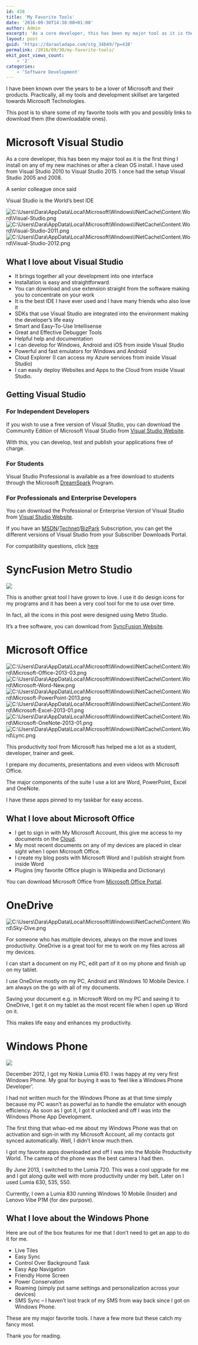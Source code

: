 ```yaml
---
id: 438
title: 'My Favorite Tools'
date: '2016-09-30T14:38:00+01:00'
author: Admin
excerpt: 'As a core developer, this has been my major tool as it is the first thing I install on any of my new machines or after a clean OS install. I have used from Visual Studio 2010 to Visual Studio 2015. I once had the setup Visual Studio 2005 and 2008.'
layout: post
guid: 'https://daraoladapo.com/stg_34b49/?p=438'
permalink: /2016/09/30/my-favorite-tools/
ekit_post_views_count:
    - '2'
categories:
    - 'Software Development'
---
```


I have been known over the years to be a lover of Microsoft and their products. Practically, all my tools and development skillset are targeted towards Microsoft Technologies.

This post is to share some of my favorite tools with you and possibly links to download them (the downloadable ones).

# Microsoft Visual Studio

As a core developer, this has been my major tool as it is the first thing I install on any of my new machines or after a clean OS install. I have used from Visual Studio 2010 to Visual Studio 2015. I once had the setup Visual Studio 2005 and 2008.

A senior colleague once said

Visual Studio is the World’s best IDE

![C:\Users\Dara\AppData\Local\Microsoft\Windows\INetCache\Content.Word\Visual-Studio.png](https://daraoladapo.com/stg_34b49/wp-content/uploads/2023/11/c-users-dara-appdata-local-microsoft-windows-inet.png) ![C:\Users\Dara\AppData\Local\Microsoft\Windows\INetCache\Content.Word\Visual-Studio-2011.png](https://daraoladapo.com/stg_34b49/wp-content/uploads/2023/11/c-users-dara-appdata-local-microsoft-windows-inet-1.png) ![C:\Users\Dara\AppData\Local\Microsoft\Windows\INetCache\Content.Word\Visual-Studio-2012.png](https://daraoladapo.com/stg_34b49/wp-content/uploads/2023/11/c-users-dara-appdata-local-microsoft-windows-inet-2.png)

## What I love about Visual Studio

- It brings together all your development into one interface
- Installation is easy and straightforward
- You can download and use extension straight from the software making you to concentrate on your work
- It is the best IDE I have ever used and I have many friends who also love it
- SDKs that use Visual Studio are integrated into the environment making the developer’s life easy
- Smart and Easy-To-Use Intellisense
- Great and Effective Debugger Tools
- Helpful help and documentation
- I can develop for Windows, Android and iOS from inside Visual Studio
- Powerful and fast emulators for Windows and Android
- Cloud Explorer (I can access my Azure services from inside Visual Studio)
- I can easily deploy Websites and Apps to the Cloud from inside Visual Studio.

## Getting Visual Studio

### For Independent Developers

If you wish to use a free version of Visual Studio, you can download the Community Edition of Microsoft Visual Studio from [Visual Studio Website](http://visualstudio.com).

With this, you can develop, test and publish your applications free of charge.

### For Students

Visual Studio Professional is available as a free download to students through the Microsoft [DreamSpark](http://dreamspark.com) Program.

### For Professionals and Enterprise Developers

You can download the Professional or Enterprise Version of Visual Studio from [Visual Studio Website](http://visualstudio.com).

If you have an [MSDN](http://msdn.microsoft.com)/[Technet](http://technet.microsoft.com)/[BizPark](http://bizpark.com) Subscription, you can get the different versions of Visual Studio from your Subscriber Downloads Portal.

For compatibility questions, click [here](http://www.visualstudio.com/en-us/products/visual-studio-2013-compatibility-vs.aspx)

# SyncFusion Metro Studio

![](https://daraoladapo.com/stg_34b49/wp-content/uploads/2023/11/word-image-438-4.png)

This is another great tool I have grown to love. I use it do design icons for my programs and it has been a very cool tool for me to use over time.

In fact, all the icons in this post were designed using Metro Studio.

It’s a free software, you can download from [SyncFusion Website](http://syncfusion.com/metrostudio).

# Microsoft Office

![C:\Users\Dara\AppData\Local\Microsoft\Windows\INetCache\Content.Word\Microsoft-Office-2013-03.png](https://daraoladapo.com/stg_34b49/wp-content/uploads/2023/11/c-users-dara-appdata-local-microsoft-windows-inet-3.png) ![C:\Users\Dara\AppData\Local\Microsoft\Windows\INetCache\Content.Word\Microsoft-Word-New.png](https://daraoladapo.com/stg_34b49/wp-content/uploads/2023/11/c-users-dara-appdata-local-microsoft-windows-inet-4.png) ![C:\Users\Dara\AppData\Local\Microsoft\Windows\INetCache\Content.Word\Microsoft-PowerPoint-2013.png](https://daraoladapo.com/stg_34b49/wp-content/uploads/2023/11/c-users-dara-appdata-local-microsoft-windows-inet-5.png) ![C:\Users\Dara\AppData\Local\Microsoft\Windows\INetCache\Content.Word\Microsoft-Excel-2013-01.png](https://daraoladapo.com/stg_34b49/wp-content/uploads/2023/11/c-users-dara-appdata-local-microsoft-windows-inet-6.png) ![C:\Users\Dara\AppData\Local\Microsoft\Windows\INetCache\Content.Word\Microsoft-OneNote-2013-01.png](https://daraoladapo.com/stg_34b49/wp-content/uploads/2023/11/c-users-dara-appdata-local-microsoft-windows-inet-7.png) ![C:\Users\Dara\AppData\Local\Microsoft\Windows\INetCache\Content.Word\Lync.png](https://daraoladapo.com/stg_34b49/wp-content/uploads/2023/11/c-users-dara-appdata-local-microsoft-windows-inet-8.png)

This productivity tool from Microsoft has helped me a lot as a student, developer, trainer and geek.

I prepare my documents, presentations and even videos with Microsoft Office.

The major components of the suite I use a lot are Word, PowerPoint, Excel and OneNote.

I have these apps pinned to my taskbar for easy access.

## What I love about Microsoft Office

- I get to sign in with My Microsoft Account, this give me access to my documents on the [Cloud](http://onedrive.live.com).
- My most recent documents on any of my devices are placed in clear sight when I open Microsoft Office.
- I create my blog posts with Microsoft Word and I publish straight from inside Word
- Plugins (my favorite Office plugin is Wikipedia and Dictionary)

You can download Microsoft Office from [Microsoft Office Portal](http://office.microsoft.com).

# OneDrive

![C:\Users\Dara\AppData\Local\Microsoft\Windows\INetCache\Content.Word\Sky-Dive.png](https://daraoladapo.com/stg_34b49/wp-content/uploads/2023/11/c-users-dara-appdata-local-microsoft-windows-inet-9.png)

For someone who has multiple devices, always on the move and loves productivity. OneDrive is a great tool for me to work on my files across all my devices.

I can start a document on my PC, edit part of it on my phone and finish up on my tablet.

I use OneDrive mostly on my PC, Android and Windows 10 Mobile Device. I am always on the go with all of my documents.

Saving your document e.g. in Microsoft Word on my PC and saving it to OneDrive, I get it on my tablet as the most recent file when I open up Word on it.

This makes life easy and enhances my productivity.

# Windows Phone

![](https://daraoladapo.com/stg_34b49/wp-content/uploads/2023/11/word-image-438-12.png)

December 2012, I got my Nokia Lumia 610. I was happy at my very first Windows Phone. My goal for buying it was to ‘feel like a Windows Phone Developer’.

I had not written much for the Windows Phone as at that time simply because my PC wasn’t as powerful as to handle the emulator with enough efficiency. As soon as I got it, I got it unlocked and off I was into the Windows Phone App Development.

The first thing that whao-ed me about my Windows Phone was that on activation and sign-in with my Microsoft Account, all my contacts got synced automatically. Well, I didn’t know much then.

I got my favorite apps downloaded and off I was into the Mobile Productivity World. The camera of the phone was the best camera I had then.

By June 2013, I switched to the Lumia 720. This was a cool upgrade for me and I got along quite well with more productivity under my belt. Later on I used Lumia 630, 535, 550.

Currently, I own a Lumia 830 running Windows 10 Mobile (Insider) and Lenovo Vibe P1M (for dev purpose).

## What I love about the Windows Phone

Here are out of the box features for me that I don’t need to get an app to do it for me.

- Live Tiles
- Easy Sync
- Control Over Background Task
- Easy App Navigation
- Friendly Home Screen
- Power Conservation
- Roaming (simply put same settings and personalization across your devices)
- SMS Sync – I haven’t lost track of my SMS from way back since I got on Windows Phone.

These are my major favorite tools. I have a few more but these catch my fancy most.

Thank you for reading.